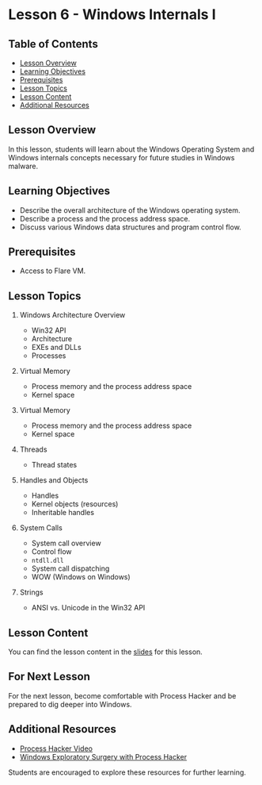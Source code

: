 # Lesson 6 - Windows Internals I


## Table of Contents
- [Lesson Overview](#lesson-overview)
- [Learning Objectives](#learning-objectives)
- [Prerequisites](#prerequisites)
- [Lesson Topics](#lesson-topics)
- [Lesson Content](#lesson-content)
- [Additional Resources](#additional-resources)

## Lesson Overview

In this lesson, students will learn about the Windows Operating System and Windows internals concepts necessary for future studies in Windows malware.

## Learning Objectives

- Describe the overall architecture of the Windows operating system.
- Describe a process and the process address space.
- Discuss various Windows data structures and program control flow.

## Prerequisites

- Access to Flare VM.

## Lesson Topics

1. Windows Architecture Overview
   - Win32 API
   - Architecture
   - EXEs and DLLs
   - Processes

2. Virtual Memory
   - Process memory and the process address space
   - Kernel space

3. Virtual Memory
   - Process memory and the process address space
   - Kernel space

4. Threads
   - Thread states

5. Handles and Objects
   - Handles
   - Kernel objects (resources)
   - Inheritable handles

6. System Calls
   - System call overview
   - Control flow
   - `ntdll.dll`
   - System call dispatching
   - WOW (Windows on Windows)

7. Strings
   - ANSI vs. Unicode in the Win32 API

## Lesson Content

You can find the lesson content in the [slides](https://github.com/usma-eecs/cs483/blob/main/Lesson%2006/Lesson%206%20-%20Windows%20Internals%20I.pptx) for this lesson.

## For Next Lesson

For the next lesson, become comfortable with Process Hacker and be prepared to dig deeper into Windows.


## Additional Resources

- [Process Hacker Video](https://youtu.be/vtIe3uuABKU)
- [Windows Exploratory Surgery with Process Hacker](https://github.com/usma-eecs/cs483/blob/main/Lesson%2006/process_hacker.pdf)

Students are encouraged to explore these resources for further learning.
